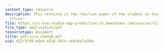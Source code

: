 ```yaml
---
content_type: resource
description: This resource is the reaction paper of the student on the topic 'Resilient
  Cities'.
file: https://ol-ocw-studio-app-production.s3.amazonaws.com/courses/11-941-disaster-vulnerability-and-resilience-spring-2005/d52f3fd803ed45287674c69c8a7a59dc_patricia_chang9.pdf
file_type: application/pdf
resourcetype: Document
title: patricia_chang9.pdf
uid: d52f3fd8-03ed-4528-7674-c69c8a7a59dc
---
```

